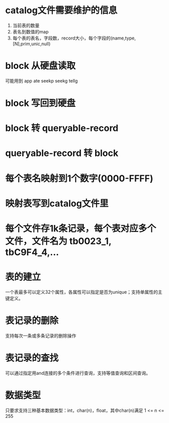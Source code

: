 # catalog文件需要维护的信息
1. 当前表的数量
2. 表名到数值的map
2. 每个表的表名，字段数，record大小，每个字段的(name,type,[N],prim,unic,null)
# block 从硬盘读取
可能用到 app ate seekp seekg tellg 
# block 写回到硬盘

# block 转 queryable-record

# queryable-record 转 block

# 每个表名映射到1个数字(0000-FFFF)
# 映射表写到catalog文件里
# 每个文件存1k条记录，每个表对应多个文件，文件名为 tb0023_1, tbC9F4_4,...

# 表的建立
一个表最多可以定义32个属性，各属性可以指定是否为unique；支持单属性的主键定义。
# 表记录的删除
支持每次一条或多条记录的删除操作
# 表记录的查找
可以通过指定用and连接的多个条件进行查询，支持等值查询和区间查询。
# 数据类型
只要求支持三种基本数据类型：int，char(n)，float，其中char(n)满足 1 <= n <= 255
